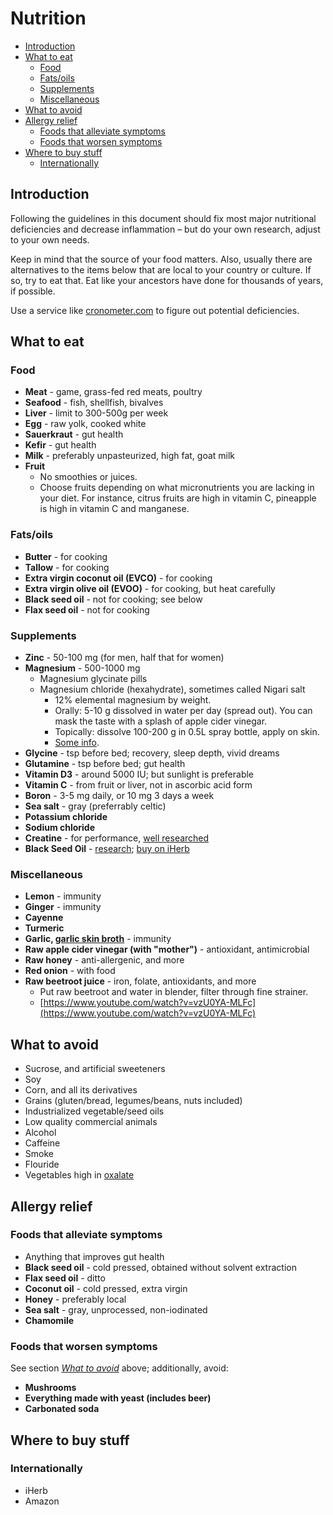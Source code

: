 # Nutrition

- [Introduction](#introduction)
- [What to eat](#what-to-eat)
  - [Food](#food)
  - [Fats/oils](#fatsoils)
  - [Supplements](#supplements)
  - [Miscellaneous](#miscellaneous)
- [What to avoid](#what-to-avoid)
- [Allergy relief](#allergy-relief)
  - [Foods that alleviate symptoms](#foods-that-alleviate-symptoms)
  - [Foods that worsen symptoms](#foods-that-worsen-symptoms)
- [Where to buy stuff](#where-to-buy-stuff)
  - [Internationally](#internationally)

## Introduction

Following the guidelines in this document should fix most major nutritional
deficiencies and decrease inflammation – but do your own research, adjust to
your own needs.

Keep in mind that the source of your food matters. Also, usually there are
alternatives to the items below that are local to your country or culture.
If so, try to eat that. Eat like your ancestors have done for thousands of
years, if possible.

Use a service like [cronometer.com](https://cronometer.com) to figure out
potential deficiencies.

## What to eat

### Food

- **Meat** - game, grass-fed red meats, poultry
- **Seafood** - fish, shellfish, bivalves
- **Liver** - limit to 300-500g per week
- **Egg** - raw yolk, cooked white
- **Sauerkraut** - gut health
- **Kefir** - gut health
- **Milk** - preferably unpasteurized, high fat, goat milk
- **Fruit**
  - No smoothies or juices.
  - Choose fruits depending on what micronutrients you are lacking in your
    diet. For instance, citrus fruits are high in vitamin C, pineapple is high
    in vitamin C and manganese.

### Fats/oils

- **Butter** - for cooking
- **Tallow** - for cooking
- **Extra virgin coconut oil (EVCO)** - for cooking
- **Extra virgin olive oil (EVOO)** - for cooking, but heat carefully
- **Black seed oil** - not for cooking; see below
- **Flax seed oil** - not for cooking

### Supplements

- **Zinc** - 50-100 mg (for men, half that for women)
- **Magnesium** - 500-1000 mg
  - Magnesium glycinate pills
  - Magnesium chloride (hexahydrate), sometimes called Nigari salt
    - 12% elemental magnesium by weight.
    - Orally: 5-10 g dissolved in water per day (spread out). You can mask
      the taste with a splash of apple cider vinegar.
    - Topically: dissolve 100-200 g in 0.5L spray bottle, apply on skin.
    - [Some info](https://twitter.com/Grimhood/status/1131597125245067264).
- **Glycine** - tsp before bed; recovery, sleep depth, vivid dreams
- **Glutamine** - tsp before bed; gut health
- **Vitamin D3** - around 5000 IU; but sunlight is preferable
- **Vitamin C** - from fruit or liver, not in ascorbic acid form
- **Boron** - 3-5 mg daily, or 10 mg 3 days a week
- **Sea salt** - gray (preferrably celtic)
- **Potassium chloride**
- **Sodium chloride**
- **Creatine** - for performance, [well researched](https://examine.com/supplements/creatine/)
- **Black Seed Oil** - [research](https://twitter.com/Grimhood/status/1254703513134751746); [buy on iHerb](https://www.iherb.com/pr/Heritage-Store-Black-Seed-Oil-16-fl-oz-480-ml/71956)

### Miscellaneous

- **Lemon** - immunity
- **Ginger** - immunity
- **Cayenne**
- **Turmeric**
- **Garlic, [garlic skin broth](https://skillet.lifehacker.com/use-papery-garlic-skins-to-give-broth-big-flavor-1797726954)** - immunity
- **Raw apple cider vinegar (with "mother")** - antioxidant, antimicrobial
- **Raw honey** - anti-allergenic, and more
- **Red onion** - with food
- **Raw beetroot juice** - iron, folate, antioxidants, and more
  - Put raw beetroot and water in blender, filter through fine strainer.
  - [https://www.youtube.com/watch?v=vzU0YA-MLFc](https://www.youtube.com/watch?v=vzU0YA-MLFc)

## What to avoid

- Sucrose, and artificial sweeteners
- Soy
- Corn, and all its derivatives
- Grains (gluten/bread, legumes/beans, nuts included)
- Industrialized vegetable/seed oils
- Low quality commercial animals
- Alcohol
- Caffeine
- Smoke
- Flouride
- Vegetables high in [oxalate](https://sallyknorton.com/oxalate-science/oxalate-basics/)

## Allergy relief

### Foods that alleviate symptoms

- Anything that improves gut health
- **Black seed oil** - cold pressed, obtained without solvent extraction
- **Flax seed oil** - ditto
- **Coconut oil** - cold pressed, extra virgin
- **Honey** - preferably local
- **Sea salt** - gray, unprocessed, non-iodinated
- **Chamomile**

### Foods that worsen symptoms

See section [_What to avoid_](#what-to-avoid) above; additionally, avoid:

- **Mushrooms**
- **Everything made with yeast (includes beer)**
- **Carbonated soda**

## Where to buy stuff

### Internationally

- iHerb
- Amazon
